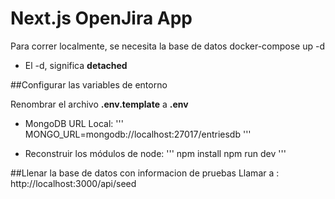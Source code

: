 # Next.js OpenJira App

Para correr localmente, se necesita la base de datos
docker-compose up -d

- El -d, significa **detached**

##Configurar las variables de entorno

Renombrar el archivo **.env.template** a **.env**

- MongoDB URL Local:
  '''
  MONGO_URL=mongodb://localhost:27017/entriesdb
  '''

- Reconstruir los módulos de node:
  '''
  npm install
  npm run dev
  '''

##Llenar la base de datos con informacion de pruebas
Llamar a :
http://localhost:3000/api/seed
